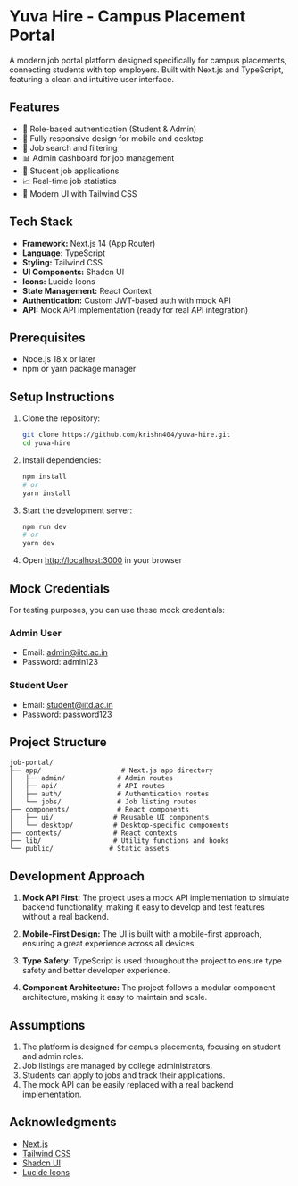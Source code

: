 # Yuva Hire - Campus Placement Portal

A modern job portal platform designed specifically for campus placements, connecting students with top employers. Built with Next.js and TypeScript, featuring a clean and intuitive user interface.

## Features

- 🔐 Role-based authentication (Student & Admin)
- 📱 Fully responsive design for mobile and desktop
- 🎯 Job search and filtering
- 📊 Admin dashboard for job management
- 📝 Student job applications
- 📈 Real-time job statistics
- 🎨 Modern UI with Tailwind CSS

## Tech Stack

- **Framework:** Next.js 14 (App Router)
- **Language:** TypeScript
- **Styling:** Tailwind CSS
- **UI Components:** Shadcn UI
- **Icons:** Lucide Icons
- **State Management:** React Context
- **Authentication:** Custom JWT-based auth with mock API
- **API:** Mock API implementation (ready for real API integration)

## Prerequisites

- Node.js 18.x or later
- npm or yarn package manager

## Setup Instructions

1. Clone the repository:
   ```bash
   git clone https://github.com/krishn404/yuva-hire.git
   cd yuva-hire
   ```

2. Install dependencies:
   ```bash
   npm install
   # or
   yarn install
   ```



3. Start the development server:
   ```bash
   npm run dev
   # or
   yarn dev
   ```

4. Open [http://localhost:3000](http://localhost:3000) in your browser

## Mock Credentials

For testing purposes, you can use these mock credentials:

### Admin User
- Email: admin@iitd.ac.in
- Password: admin123

### Student User
- Email: student@iitd.ac.in
- Password: password123

## Project Structure

```
job-portal/
├── app/                    # Next.js app directory
│   ├── admin/             # Admin routes
│   ├── api/               # API routes
│   ├── auth/              # Authentication routes
│   └── jobs/              # Job listing routes
├── components/            # React components
│   ├── ui/               # Reusable UI components
│   └── desktop/          # Desktop-specific components
├── contexts/             # React contexts
├── lib/                  # Utility functions and hooks
└── public/              # Static assets
```

## Development Approach

1. **Mock API First:** The project uses a mock API implementation to simulate backend functionality, making it easy to develop and test features without a real backend.

2. **Mobile-First Design:** The UI is built with a mobile-first approach, ensuring a great experience across all devices.

3. **Type Safety:** TypeScript is used throughout the project to ensure type safety and better developer experience.

4. **Component Architecture:** The project follows a modular component architecture, making it easy to maintain and scale.

## Assumptions

1. The platform is designed for campus placements, focusing on student and admin roles.
2. Job listings are managed by college administrators.
3. Students can apply to jobs and track their applications.
4. The mock API can be easily replaced with a real backend implementation.


## Acknowledgments

- [Next.js](https://nextjs.org/)
- [Tailwind CSS](https://tailwindcss.com/)
- [Shadcn UI](https://ui.shadcn.com/)
- [Lucide Icons](https://lucide.dev/)